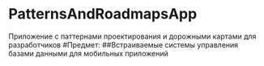 # PatternsAndRoadmapsApp
Приложение с паттернами проектирования и дорожными картами для разработчиков
#Предмет:
##Встраиваемые системы управления базами данными для мобильных приложений

